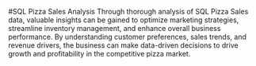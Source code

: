#SQL Pizza Sales Analysis 
Through thorough analysis of SQL Pizza Sales data, valuable insights can be gained to 
optimize marketing strategies, streamline inventory management, and enhance overall 
business performance. By understanding customer preferences, sales trends, and revenue 
drivers, the business can make data-driven decisions to drive growth and profitability 
in the competitive pizza market.
